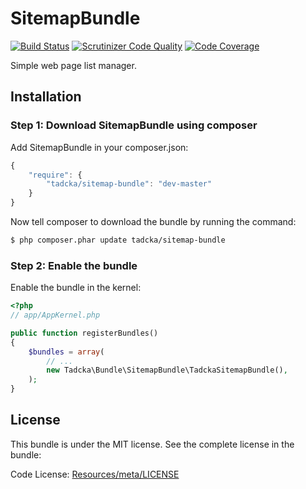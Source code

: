 SitemapBundle
=============

[![Build Status](https://scrutinizer-ci.com/g/tadcka/SitemapBundle/badges/build.png?b=master)](https://scrutinizer-ci.com/g/tadcka/SitemapBundle/build-status/master)
[![Scrutinizer Code Quality](https://scrutinizer-ci.com/g/tadcka/SitemapBundle/badges/quality-score.png?b=master)](https://scrutinizer-ci.com/g/tadcka/SitemapBundle/?branch=master)
[![Code Coverage](https://scrutinizer-ci.com/g/tadcka/SitemapBundle/badges/coverage.png?b=master)](https://scrutinizer-ci.com/g/tadcka/SitemapBundle/?branch=master)

Simple web page list manager.

## Installation

### Step 1: Download SitemapBundle using composer

Add SitemapBundle in your composer.json:

```js
{
    "require": {
        "tadcka/sitemap-bundle": "dev-master"
    }
}
```

Now tell composer to download the bundle by running the command:

``` bash
$ php composer.phar update tadcka/sitemap-bundle
```

### Step 2: Enable the bundle

Enable the bundle in the kernel:

``` php
<?php
// app/AppKernel.php

public function registerBundles()
{
    $bundles = array(
        // ...
        new Tadcka\Bundle\SitemapBundle\TadckaSitemapBundle(),
    );
}
```

License
-------

This bundle is under the MIT license. See the complete license in the bundle:

Code License:
[Resources/meta/LICENSE](https://github.com/tadcka/SitemapBundle/blob/master/Resources/meta/LICENSE)
